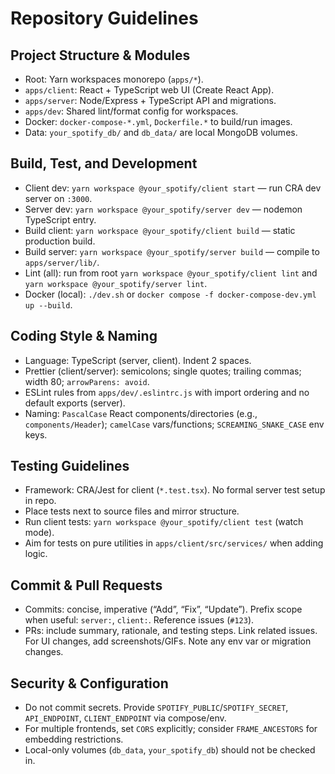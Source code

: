 # Repository Guidelines

## Project Structure & Modules
- Root: Yarn workspaces monorepo (`apps/*`).
- `apps/client`: React + TypeScript web UI (Create React App).
- `apps/server`: Node/Express + TypeScript API and migrations.
- `apps/dev`: Shared lint/format config for workspaces.
- Docker: `docker-compose-*.yml`, `Dockerfile.*` to build/run images.
- Data: `your_spotify_db/` and `db_data/` are local MongoDB volumes.

## Build, Test, and Development
- Client dev: `yarn workspace @your_spotify/client start` — run CRA dev server on `:3000`.
- Server dev: `yarn workspace @your_spotify/server dev` — nodemon TypeScript entry.
- Build client: `yarn workspace @your_spotify/client build` — static production build.
- Build server: `yarn workspace @your_spotify/server build` — compile to `apps/server/lib/`.
- Lint (all): run from root `yarn workspace @your_spotify/client lint` and `yarn workspace @your_spotify/server lint`.
- Docker (local): `./dev.sh` or `docker compose -f docker-compose-dev.yml up --build`.

## Coding Style & Naming
- Language: TypeScript (server, client). Indent 2 spaces.
- Prettier (client/server): semicolons; single quotes; trailing commas; width 80; `arrowParens: avoid`.
- ESLint rules from `apps/dev/.eslintrc.js` with import ordering and no default exports (server).
- Naming: `PascalCase` React components/directories (e.g., `components/Header`); `camelCase` vars/functions; `SCREAMING_SNAKE_CASE` env keys.

## Testing Guidelines
- Framework: CRA/Jest for client (`*.test.tsx`). No formal server test setup in repo.
- Place tests next to source files and mirror structure.
- Run client tests: `yarn workspace @your_spotify/client test` (watch mode).
- Aim for tests on pure utilities in `apps/client/src/services/` when adding logic.

## Commit & Pull Requests
- Commits: concise, imperative (“Add”, “Fix”, “Update”). Prefix scope when useful: `server:`, `client:`. Reference issues (`#123`).
- PRs: include summary, rationale, and testing steps. Link related issues. For UI changes, add screenshots/GIFs. Note any env var or migration changes.

## Security & Configuration
- Do not commit secrets. Provide `SPOTIFY_PUBLIC`/`SPOTIFY_SECRET`, `API_ENDPOINT`, `CLIENT_ENDPOINT` via compose/env.
- For multiple frontends, set `CORS` explicitly; consider `FRAME_ANCESTORS` for embedding restrictions.
- Local-only volumes (`db_data`, `your_spotify_db`) should not be checked in.
